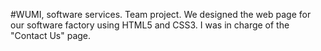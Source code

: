 #WUMI, software services.
Team project. We designed the web page for our software factory using HTML5 and CSS3.
I was in charge of the "Contact Us" page.
